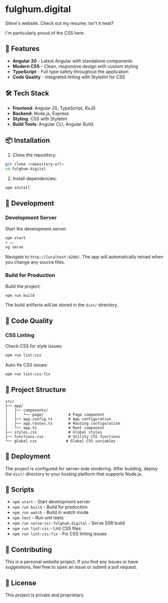 # fulghum.digital

Steve's website. Check out my resume, isn't it neat?

I'm particularly proud of the CSS here.

## 🚀 Features

- **Angular 20** - Latest Angular with standalone components
- **Modern CSS** - Clean, responsive design with custom styling
- **TypeScript** - Full type safety throughout the application
- **Code Quality** - Integrated linting with Stylelint for CSS

## 🛠️ Tech Stack

- **Frontend**: Angular 20, TypeScript, RxJS
- **Backend**: Node.js, Express
- **Styling**: CSS with Stylelint
- **Build Tools**: Angular CLI, Angular Build

## 📦 Installation

1. Clone the repository:
```bash
git clone <repository-url>
cd fulghum.digital
```

2. Install dependencies:
```bash
npm install
```

## 🚦 Development

### Development Server
Start the development server:
```bash
npm start
# or
ng serve
```
Navigate to `http://localhost:4200/`. The app will automatically reload when you change any source files.

### Build for Production
Build the project:
```bash
npm run build
```
The build artifacts will be stored in the `dist/` directory.

## 🎨 Code Quality

### CSS Linting
Check CSS for style issues:
```bash
npm run lint:css
```

Auto-fix CSS issues:
```bash
npm run lint:css:fix
```

## 📁 Project Structure

```
src/
├── app/
│   ├── components/
│   │   └── page/           # Page component
│   ├── app.config.ts       # App configuration
│   ├── app.routes.ts       # Routing configuration
│   └── app.ts              # Root component
├── styles.css              # Global styles
├── functions.css           # Utility CSS functions
└── global.css             # Global CSS variables
```

## 🚀 Deployment

The project is configured for server-side rendering. After building, deploy the `dist/` directory to your hosting platform that supports Node.js.

## 📝 Scripts

- `npm start` - Start development server
- `npm run build` - Build for production
- `npm run watch` - Build in watch mode
- `npm test` - Run unit tests
- `npm run serve:ssr:fulghum.digital` - Serve SSR build
- `npm run lint:css` - Lint CSS files
- `npm run lint:css:fix` - Fix CSS linting issues

## 🤝 Contributing

This is a personal website project. If you find any issues or have suggestions, feel free to open an issue or submit a pull request.

## 📄 License

This project is private and proprietary.
